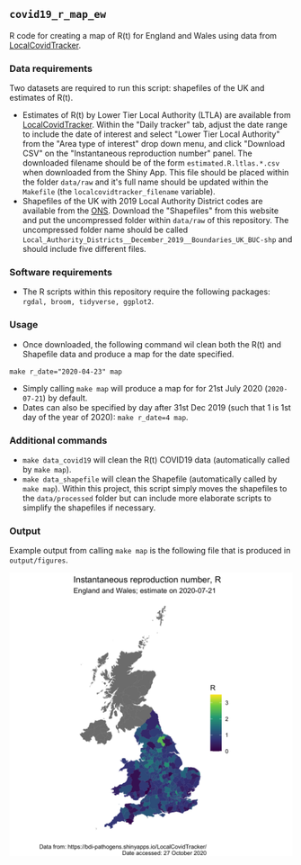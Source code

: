 `covid19_r_map_ew`
-----------------

R code for creating a map of R(t) for England and Wales using data from [LocalCovidTracker](https://bdi-pathogens.shinyapps.io/LocalCovidTracker/).  


### Data requirements

Two datasets are required to run this script: shapefiles of the UK and estimates of R(t).  

* Estimates of R(t) by Lower Tier Local Authority (LTLA) are available from [LocalCovidTracker](https://bdi-pathogens.shinyapps.io/LocalCovidTracker/).  Within the "Daily tracker" tab, adjust the date range to include the date of interest and select "Lower Tier Local Authority" from the "Area type of interest" drop down menu, and click "Download CSV" on the "Instantaneous reproduction number" panel.  The downloaded filename should be of the form `estimated.R.ltlas.*.csv` when downloaded from the Shiny App.  This file should be placed within the folder `data/raw` and it's full name should be updated within the `Makefile` (the `localcovidtracker_filename` variable).  
* Shapefiles of the UK with 2019 Local Authority District codes are available from the [ONS](https://geoportal.statistics.gov.uk/datasets/3a4fa2ce68f642e399b4de07643eeed3_0).  Download the "Shapefiles" from this website and put the uncompressed folder within `data/raw` of this repository.  The uncompressed folder name should be called `Local_Authority_Districts__December_2019__Boundaries_UK_BUC-shp` and should include five different files.  


### Software requirements

* The R scripts within this repository require the following packages: `rgdal, broom, tidyverse, ggplot2`.  


### Usage


* Once downloaded, the following command wil clean both the R(t) and Shapefile data and produce a map for the date specified.  
```
make r_date="2020-04-23" map
```

* Simply calling `make map` will produce a map for for 21st July 2020 (`2020-07-21`) by default.  
* Dates can also be specified by day after 31st Dec 2019 (such that 1 is 1st day of the year of 2020): `make r_date=4 map`.  


### Additional commands

* `make data_covid19` will clean the R(t) COVID19 data (automatically called by `make map`).  
* `make data_shapefile` will clean the Shapefile (automatically called by `make map`).  Within this project, this script simply moves the shapefiles to the `data/processed` folder but can include more elaborate scripts to simplify the shapefiles if necessary.  


### Output

Example output from calling `make map` is the following file that is produced in `output/figures`.  

![./output/figures/map_r_ew_2020-07-21.png](./output/figures/map_r_ew_2020-07-21.png)
